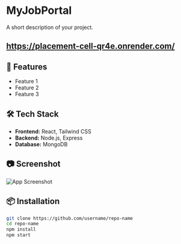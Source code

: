 # MyJobPortal 

A short description of your project.
## https://placement-cell-qr4e.onrender.com/
## 🚀 Features
- Feature 1
- Feature 2
- Feature 3

## 🛠️ Tech Stack
- **Frontend:** React, Tailwind CSS
- **Backend:** Node.js, Express
- **Database:** MongoDB

## 📷 Screenshot

![App Screenshot](![image](https://github.com/user-attachments/assets/a5843ba1-2308-4a10-af36-1e4717c05cdc)
)

## 📦 Installation

```bash
git clone https://github.com/username/repo-name
cd repo-name
npm install
npm start
